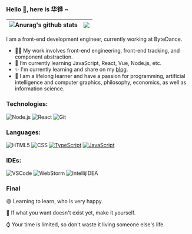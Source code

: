 ### Hello 👋, here is 华铧 ~ 


| <img align="center" src="https://github-readme-stats.vercel.app/api?username=hua-bang&show_icons=true&include_all_commits=true&theme=buefy&hide_border=true" alt="Anurag's github stats" /> | <img align="center" src="https://github-readme-stats.vercel.app/api/top-langs/?username=hua-bang&layout=compact&theme=buefy&hide_border=true" /> |
| ------------- | ------------- |


I am a front-end development engineer, currently working at ByteDance. 

- 🧑‍💼 My work involves front-end engineering, front-end tracking, and component abstraction.
- 🌱 I’m currently learning JavaScript, React, Vue, Node.js, etc. 
- ✨ I'm currently learning and share on my [blog](https://hua-bang.github.io/blog/).
- 🤔 I am a lifelong learner and have a passion for programming, artificial intelligence and computer graphics, philosophy, economics, as well as information science.

### Technologies:

![Node.js](https://img.shields.io/badge/-Node-000?&logo=node.js)
![React](https://img.shields.io/badge/-React-000?&logo=React)
![Git](https://img.shields.io/badge/-Git-000?&logo=git&logoColor=F05032)

### Languages:

![HTML5](https://img.shields.io/badge/-HTML5-000?&logo=html5&logoColor=E34F26)
![CSS](https://img.shields.io/badge/-CSS-000?&logo=css3&logoColor=1572B6)
[![TypeScript](https://img.shields.io/badge/-TypeScript-000?&logo=TypeScript&logoColor=007ACC)](https://github.com/AlvaroIsrael?tab=repositories&q=&type=&language=typescript)
[![JavaScript](https://img.shields.io/badge/-JavaScript-000?&logo=JavaScript&logoColor=ddc508)](https://github.com/AlvaroIsrael?tab=repositories&q=&type=&language=javascript)

### IDEs:

![VSCode](https://img.shields.io/badge/-VSCode-000?&logo=Visual%20Studio%20Code&logoColor=007ACC)
![WebStorm](https://img.shields.io/badge/-WebStorm-000?&logo=Webstorm&logoColor=179EDC)
![IntellijIDEA](https://img.shields.io/badge/-Intellij%20IDEA-000?&logo=Webstorm&logoColor=FC444F)

### Final
😄 Learning to learn, who is very happy.

🤔 If what you want doesn't exist yet, make it yourself.

⌚️ Your time is limited, so don't waste it living someone else's life.

<!--
**hua-bang/hua-bang** is a ✨ _special_ ✨ repository because its `README.md` (this file) appears on your GitHub profile.

Here are some ideas to get you started:

- 🔭 I’m currently working on ...
- 🌱 I’m currently learning ...
- 👯 I’m looking to collaborate on ...
- 🤔 I’m looking for help with ...
- 💬 Ask me about ...
- 📫 How to reach me: ...
- 😄 Pronouns: ...
- ⚡ Fun fact: ...
-->
